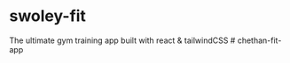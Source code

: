 # swoley-fit
 The ultimate gym training app built with react & tailwindCSS
#   c h e t h a n - f i t - a p p  
 